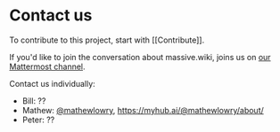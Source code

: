 # Contact us

To contribute to this project, start with [[Contribute]].

If you'd like to join the conversation about massive.wiki, joins us on [our Mattermost channel](https://chat.collectivesensecommons.org/agora/channels/massive-wiki).

Contact us individually:
* Bill: ??
* Mathew: [@mathewlowry](https://twitter.com/mathewlowry), https://myhub.ai/@mathewlowry/about/
* Peter: ??